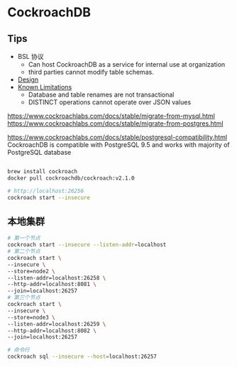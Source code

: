 # CockroachDB

## Tips
* BSL 协议
  * Can host CockroachDB as a service for internal use at organization
  *  third parties cannot modify table schemas.
* [Design](https://github.com/cockroachdb/cockroach/blob/master/docs/design.md)
* [Known Limitations](https://www.cockroachlabs.com/docs/stable/known-limitations.html)
  * Database and table renames are not transactional
  * DISTINCT operations cannot operate over JSON values

https://www.cockroachlabs.com/docs/stable/migrate-from-mysql.html
https://www.cockroachlabs.com/docs/stable/migrate-from-postgres.html


https://www.cockroachlabs.com/docs/stable/postgresql-compatibility.html
CockroachDB is compatible with PostgreSQL 9.5 and works with majority of PostgreSQL database

```bash

brew install cockroach
docker pull cockroachdb/cockroach:v2.1.0

# http://localhost:26256
cockroach start --insecure
```

## 本地集群

```bash
# 第一个节点
cockroach start --insecure --listen-addr=localhost
# 第二个节点
cockroach start \
--insecure \
--store=node2 \
--listen-addr=localhost:26258 \
--http-addr=localhost:8081 \
--join=localhost:26257
# 第三个节点
cockroach start \
--insecure \
--store=node3 \
--listen-addr=localhost:26259 \
--http-addr=localhost:8082 \
--join=localhost:26257

# 命令行
cockroach sql --insecure --host=localhost:26257
```
